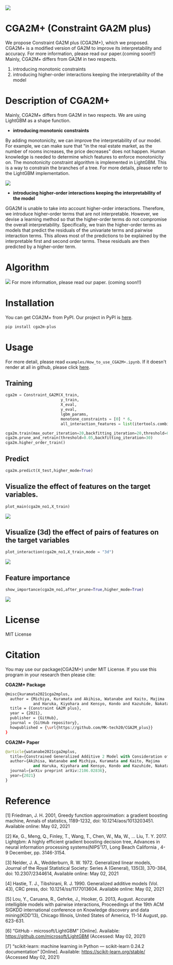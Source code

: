 ![](https://raw.githubusercontent.com/MK-tech20/CGA2M_plus/main/images/cga2m_plus%2B.png) 
# CGA2M+ (Constraint GA2M plus)
We propose Constraint GA2M plus (CGA2M+), which we proposed. CGA2M+ is a modified version of GA2M to improve its interpretability and accuracy.
For more information, please read our paper.(coming soon!!) 
Mainly, CGA2M+ differs from GA2M in two respects.
1. introducing monotonic constraints
2. introducing higher-order interactions keeping the interpretability of the model
# Description of CGA2M+
Mainly, CGA2M+ differs from GA2M in two respects. We are using LightGBM as a shape function.

- **introducing monotonic constraints**  

By adding monotonicity, we can improve the interpretability of our model. For example, we can make sure that "in the real estate market, as the number of rooms increases, the price decreases" does not happen. Human knowledge is needed to determine which features to enforce monotonicity on. The monotonicity constraint algorithm is implemented in LightGBM. This is a way to constrain the branches of a tree. For more details, please refer to the LightGBM implementation.

![](https://raw.githubusercontent.com/MK-tech20/CGA2M_plus/main/images/constraint.png)   

- **introducing higher-order interactions keeping the interpretability of the model**  

GGA2M is unable to take into account higher-order interactions. Therefore, we introduce higher-order terms that are not interpretable. However, we devise a learning method so that the higher-order terms do not compromise the overall interpretability. Specifically, we train the higher-order terms as models that predict the residuals of the univariate terms and pairwise interaction terms. This allows most of the predictions to be explained by the interpretable first and second order terms. These residuals are then predicted by a higher-order term.

# Algorithm  
![](https://raw.githubusercontent.com/MK-tech20/CGA2M_plus/main/images/algorithm.png)
For more information, please read our paper. (coming soon!!) 
# Installation
You can get CGA2M+ from PyPI. Our project in PyPI is [here](https://pypi.org/project/cga2m-plus/).
```bash
pip install cga2m-plus
```

# Usage
For more detail, please read `examples/How_to_use_CGA2M+.ipynb`.
If it doesn't render at all in github, please click [here](https://kokes.github.io/nbviewer.js/viewer.html#aHR0cHM6Ly9naXRodWIuY29tL01LLXRlY2gyMC9DR0EyTV9wbHVzL2Jsb2IvbWFpbi9leGFtcGxlcy9Ib3dfdG9fdXNlX0NHQTJNJTJCLmlweW5i).
## Training

```python
cga2m = Constraint_GA2M(X_train,
                        y_train,
                        X_eval,
                        y_eval,
                        lgbm_params,
                        monotone_constraints = [0] * 6,
                        all_interaction_features = list(itertools.combinations(range(X_test.shape[1]), 2)))

cga2m.train(max_outer_iteration=20,backfitting_iteration=20,threshold=0.05)
cga2m.prune_and_retrain(threshold=0.05,backfitting_iteration=30)
cga2m.higher_order_train()
```
## Predict
```python
cga2m.predict(X_test,higher_mode=True)
```

## Visualize the effect of features on the target variables.
```python
plot_main(cga2m_no1,X_train)
```
![](https://raw.githubusercontent.com/MK-tech20/CGA2M_plus/main/images/plot_main.png) 

## Visualize (3d) the effect of pairs of features on the target variables
```python
plot_interaction(cga2m_no1,X_train,mode = "3d")
```
![](https://raw.githubusercontent.com/MK-tech20/CGA2M_plus/main/images/plot_pairs.png) 
## Feature importance
```python
show_importance(cga2m_no1,after_prune=True,higher_mode=True)
```
![](https://raw.githubusercontent.com/MK-tech20/CGA2M_plus/main/images/feature_importance.png) 
# License
MIT License
# Citation
You may use our package(CGA2M+) under MIT License. 
If you use this program in your research then please cite:

**CGA2M+ Package**  
```bash
@misc{kuramata2021cga2mplus,
  author = {Michiya, Kuramata and Akihisa, Watanabe and Kaito, Majima 
            and Haruka, Kiyohara and Kensyo, Kondo and Kazuhide, Nakata},
  title = {Constraint GA2M plus},
  year = {2021},
  publisher = {GitHub},
  journal = {GitHub repository},
  howpublished = {\url{https://github.com/MK-tech20/CGA2M_plus}}
}
```

**CGA2M+ Paper**  
```python
@article{watanabe2021cga2mplus,
  title={Constrained Generalized Additive 2 Model with Consideration of High-Order Interactions},
  author={Akihisa, Watanabe and Michiya, Kuramata and Kaito, Majima 
            and Haruka, Kiyohara and Kensyo, Kondo and Kazuhide, Nakata},
  journal={arXiv preprint arXiv:2106.02836},
  year={2021}
}
```

# Reference
[1] Friedman, J. H. 2001, Greedy function approximation: a gradient boosting machine, Annals of statistics, 1189-1232, doi: 10.1214/aos/1013203451. Available online: May 02, 2021

[2] Ke, G., Meng, Q., Finley, T., Wang, T., Chen, W., Ma, W., ... Liu, T. Y. 2017. Lightgbm: A highly efficient gradient boosting decision tree, Advances in neural information processing systems(NIPS’17), Long Beach California , 4-9 December, pp. 3146-3154.

[3] Nelder, J. A., Wedderburn, R. W. 1972. Generalized linear models, Journal of the Royal Statistical Society: Series A (General), 135(3), 370-384, doi: 10.2307/2344614, Available online: May 02, 2021

[4] Hastie, T. J., Tibshirani, R. J. 1990. Generalized additive models (Vol. 43), CRC press, doi: 10.1214/ss/1177013604. Available online: May 02, 2021

[5] Lou, Y., Caruana, R., Gehrke, J., Hooker, G. 2013, August. Accurate intelligible models with pairwise interactions, Proceedings of the 19th ACM SIGKDD international conference on Knowledge discovery and data mining(KDD’13), Chicago Illinois, United States of America, 11-14 August, pp. 623-631.

[6] “GitHub - microsoft/LightGBM” [Online]. Available: https://github.com/microsoft/LightGBM (Accessed: May 02, 2021)

[7] “scikit-learn: machine learning in Python — scikit-learn 0.24.2 documentation” [Online]. Available: https://scikit-learn.org/stable/ (Accessed May 02, 2021)
